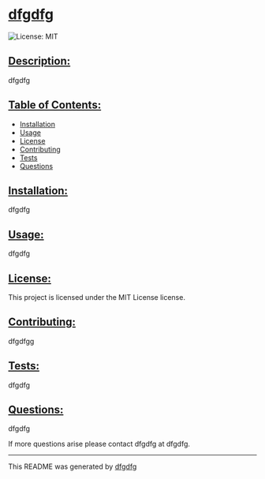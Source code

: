 # [dfgdfg](#dfgdfg)

![License: MIT](https://img.shields.io/badge/License-MIT-yellow.svg)

## [Description:](#description:)

dfgdfg
   
## [Table of Contents:](#table-of-contents:)
   
- [Installation](#installation)
- [Usage](#usage)
- [License](#license)
- [Contributing](#contributing)
- [Tests](#tests)
- [Questions](#questions)
   
## [Installation:](#installation:)
   
dfgdfg
   
## [Usage:](#usage:)
   
dfgdfg
   
## [License:](#license:)
   
This project is licensed under the MIT License license.
   
## [Contributing:](#contributing:)
   
dfgdfgg
   
## [Tests:](#tests:)
   
dfgdfg
   
## [Questions:](#questions:)
   
dfgdfg

If more questions arise please contact dfgdfg at dfgdfg.
   
------------------------------------------------------------------------------------------------
   
This README was generated by [dfgdfg](https://github.com/dfgdfg)
